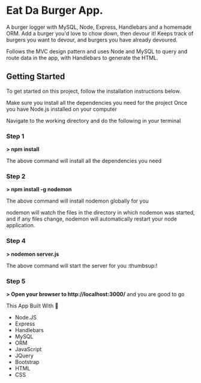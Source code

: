 <h1>Eat Da Burger App.</h1>

<p>A burger logger with MySQL, Node, Express, Handlebars and a homemade ORM. 
Add a burger you'd love to chow down, then devour it! Keeps track of burgers you want 
to devour, and burgers you have already devoured.</p>
<p>Follows the MVC design pattern and uses Node and MySQL to query and route data in the app, 
with Handlebars to generate the HTML.<p>

<h2>Getting Started</h2>

<p>To get started on this project, follow the installation instructions below.</p>

<p>Make sure you install all the dependencies you need for the project
Once you have Node.js installed on your computer</p>
<p>Navigate to the working directory and do the following in your terminal</p>

<h3>Step 1</h3>
<strong>> npm install</strong>

The above command will install all the dependencies you need


<h3>Step 2</h3>
<strong>> npm install -g nodemon</strong>

<p>The above command will install nodemon globally for you</p>
<p>nodemon will watch the files in the directory in which nodemon was started, and if any files 
change, nodemon will automatically restart your node application.</p>


<h3>Step 4</h3>
<strong>> nodemon server.js</strong>

<p>The above command will start the server for you :thumbsup:!</p>

<h3>Step 5</h3>

<strong>> Open your browser to http://localhost:3000/</strong>
and you are good to go

This App Built With :heartbeat:
* Node.JS
* Express
* Handlebars
* MySQL
* ORM
* JavaScript
* JQuery
* Bootstrap
* HTML
* CSS

